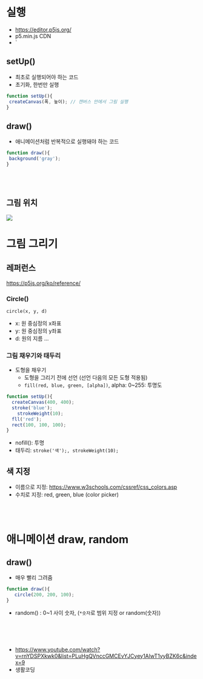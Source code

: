 # 실행
- https://editor.p5js.org/ 
- p5.min.js CDN
- `<script src="cdn주소"></script>

## setUp()
- 최초로 실행되어야 하는 코드
- 초기화, 한번만 실행

```javascript
function setUp(){
 createCanvas(폭, 높이); // 캔버스 안에서 그림 실행
}
```

## draw()
- 애니메이션처럼 반복적으로 실행돼야 하는 코드

```javascript
function draw(){
 background('gray');
}
```

<br><br>

## 그림 위치
<img src="02_JavaScript/img/p51.PNG" />

# 그림 그리기
## 레퍼런스
https://p5js.org/ko/reference/

### Circle()
`circle(x, y, d)`
- x: 원 중심정의 x좌표
- y: 원 중심정의 y좌표
- d: 원의 지름
...

### 그림 채우기와 태두리
- 도형을 채우기
  - 도형을 그리기 전에 선언 (선언 다음의 모든 도형 적용됨)
  - `fill(red, blue, green, [alpha])`, alpha: 0~255: 투명도

```javascript
function setUp(){
  createCanvas(400, 400);
  stroke('blue');
    strokeWeight(10);
  fll('red');
  rect(100, 100, 100);
}
```

- nofill(): 투명
- 태두리: `stroke('색');, strokeWeight(10);`

## 색 지정
- 이름으로 지정: https://www.w3schools.com/cssref/css_colors.asp
- 수치로 지정: red, green, blue (color picker) 

<br><Br>
  
# 애니메이션 draw, random
## draw()
- 매우 빨리 그려줌

```javascript
function draw(){
   circle(200, 200, 100);
}
```

- random() : 0~1 사이 숫자, (`*숫자`로 범위 지정 or random(숫자))

<br><br><br>
- https://www.youtube.com/watch?v=rnYDSPXkwk0&list=PLuHgQVnccGMCEvYJCyey1AlwT1yyBZK6c&index=9
- 생활코딩
